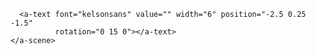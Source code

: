 <!DOCTYPE html>
<html>
  <head>
    <meta charset="utf-8">
    <title>360&deg; Image</title>
    <meta name="description" content="360&deg; Image - A-Frame">
    <script src="https://aframe.io/releases/1.0.4/aframe.min.js"></script>
  </head>
  <body>
    <a-scene>
      <a-sky src="BIC01.jpg" rotation="0.5 20 -1"></a-sky>

      <a-text font="kelsonsans" value="" width="6" position="-2.5 0.25 -1.5"
              rotation="0 15 0"></a-text>
    </a-scene>
  </body>
</html>
